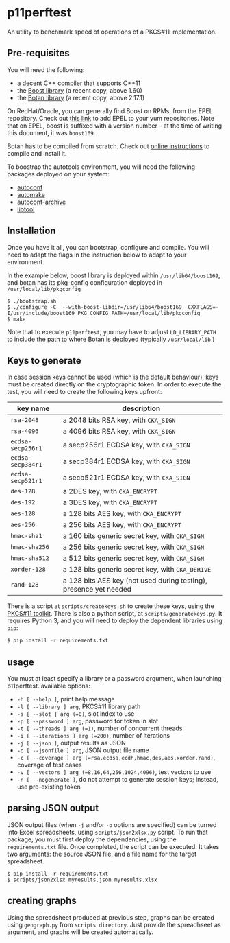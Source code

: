 # p11perftest

An utility to benchmark speed of operations of a PKCS#11 implementation.

## Pre-requisites
You will need the following:
 - a decent C++ compiler that supports C++11
 - the [Boost library](https://www.boost.org/) (a recent copy, above 1.60)
 - the [Botan library](https://botan.randombit.net/) (a recent copy, above 2.17.1)

On RedHat/Oracle, you can generally find Boost on RPMs, from the EPEL repository. Check out [this link](https://blogs.oracle.com/wim/using-epel-repos-with-oracle-linux) to add EPEL to your yum repositories. Note that on EPEL, boost is suffixed with a version number - at the time of writing this document, it was `boost169`.

Botan has to be compiled from scratch. Check out [online instructions](https://botan.randombit.net/handbook/building.html) to compile and install it.

To boostrap the autotools environment, you will need the following packages deployed on your system:
- [autoconf](https://www.gnu.org/software/autoconf/)
- [automake](https://www.gnu.org/software/automake/)
- [autoconf-archive](https://www.gnu.org/software/autoconf-archive/)
- [libtool](https://www.gnu.org/software/libtool/)


## Installation
Once you have it all, you can bootstrap, configure and compile. You will need to adapt the flags in the instruction below to adapt to your environment.

In the example below, boost library is deployed within `/usr/lib64/boost169`, and botan has its pkg-config configuration deployed in `/usr/local/lib/pkgconfig`

```
$ ./bootstrap.sh
$ ./configure -C  --with-boost-libdir=/usr/lib64/boost169  CXXFLAGS=-I/usr/include/boost169 PKG_CONFIG_PATH=/usr/local/lib/pkgconfig
$ make
```

Note that to execute `p11perftest`, you may have to adjust `LD_LIBRARY_PATH` to include the path to where Botan is deployed (typically `/usr/local/lib` )

## Keys to generate

In case session keys cannot be used (which is the default behaviour), keys must be created directly on the cryptographic token.
In order to execute the test, you will need to create the following keys upfront:

| key name           | description                                                       |
|--------------------|-------------------------------------------------------------------|
| `rsa-2048`         | a 2048 bits RSA key, with `CKA_SIGN`                              |
| `rsa-4096`         | a 4096 bits RSA key, with `CKA_SIGN`                              |
| `ecdsa-secp256r1`  | a secp256r1 ECDSA key, with `CKA_SIGN`                            |
| `ecdsa-secp384r1`  | a secp384r1 ECDSA key, with `CKA_SIGN`                            |
| `ecdsa-secp521r1`  | a secp521r1 ECDSA key, with `CKA_SIGN`                            |
| `des-128`          | a 2DES key, with `CKA_ENCRYPT`                                    |
| `des-192`          | a 3DES key, with `CKA_ENCRYPT`                                    |
| `aes-128`          | a 128 bits AES key, with `CKA_ENCRYPT`                            |
| `aes-256`          | a 256 bits AES key, with `CKA_ENCRYPT`                            |
| `hmac-sha1`        | a 160 bits generic secret key, with `CKA_SIGN`                    |
| `hmac-sha256`      | a 256 bits generic secret key, with `CKA_SIGN`                    |
| `hmac-sha512`      | a 512 bits generic secret key, with `CKA_SIGN`                    |
| `xorder-128`       | a 128 bits generic secret key, with `CKA_DERIVE`                  |
| `rand-128`         | a 128 bits AES key (not used during testing), presence yet needed |


There is a script at `scripts/createkeys.sh` to create these keys, using the [PKCS#11 toolkit](https://github.com/Mastercard/pkcs11-tools).
There is also a python script, at `scripts/generatekeys.py`. It requires Python 3, and you will need to deploy the dependent libraries using `pip`:

```bash
$ pip install -r requirements.txt
```


## usage

You must at least specify a library or a password argument, when launching p11perftest.
available options:
  - `-h [ --help ]`, print help message
  - `-l [ --library ] arg`, PKCS#11 library path
  - `-s [ --slot ] arg (=0)`, slot index to use
  - `-p [ --password ] arg`, password for token in slot
  - `-t [ --threads ] arg (=1)`, number of concurrent threads
  - `-i [ --iterations ] arg (=200)`, number of iterations
  - `-j [ --json ]`, output results as JSON
  - `-o [ --jsonfile ] arg`, JSON output file name
  - `-c [ --coverage ] arg (=rsa,ecdsa,ecdh,hmac,des,aes,xorder,rand)`, coverage of test cases
  - `-v [ --vectors ] arg (=8,16,64,256,1024,4096)`, test vectors to use
  - `-n [ --nogenerate ]`, do not attempt to generate session keys; instead, use pre-existing token


## parsing JSON output

JSON output files (when `-j` and/or `-o` options are specified) can be turned into Excel spreadsheets, using `scripts/json2xlsx.py` script. To run that package, you must first deploy the dependencies, using the `requirements.txt` file. Once completed, the script can be executed. It takes two arguments: the source JSON file, and a file name for the target spreadsheet.

```
$ pip install -r requirements.txt
$ scripts/json2xlsx myresults.json myresults.xlsx
```

## creating graphs

Using the spreadsheet produced at previous step, graphs can be created using `gengraph.py` from `scripts directory`. Just provide the spreadhseet as argument, and graphs will be created automatically.

